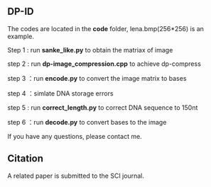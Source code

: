 ## DP-ID 

The codes are located in the **code** folder, lena.bmp(256*256) is an example.

Step 1 : run **sanke_like.py** to obtain the matriax of image

step 2 : run **dp-image_compression.cpp** to achieve dp-compress

step 3 ：run **encode.py** to convert the image matrix to bases

step 4 ：simlate DNA storage errors

step 5 : run **correct_length.py** to correct DNA sequence to 150nt 

step 6 ：run **decode.py** to convert bases to the image


If you have any questions, please contact me.

## Citation
A related paper is submitted to the SCI journal.

